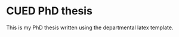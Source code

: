 CUED PhD thesis
========================


This is my PhD thesis written using the departmental latex template.